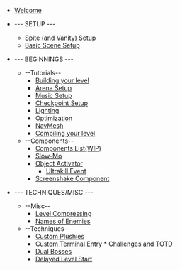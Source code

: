 * [Welcome](README)

* --- SETUP ---

	* [Spite (and Vanity) Setup](Setup/setup-editor)
	* [Basic Scene Setup](Setup/new-scene)

* --- BEGINNINGS ---
	*  --Tutorials--
		* [Building your level](Beginnings/Tutorials/probuilder-tut)
		* [Arena Setup](Beginnings/Tutorials/arena)
		* [Music Setup](Beginnings/Tutorials/music-manager)
		* [Checkpoint Setup](Beginnings/Tutorials/checkpoints)
		* [Lighting](Beginnings/Tutorials/light)
		* [Optimization](Beginnings/Tutorials/optimization)
		* [NavMesh](Beginnings/Tutorials/navmesh)
		* [Compiling your level](Beginnings/Tutorials/compiling)
	* --Components--
		* [Components List(WIP)](Beginnings/Components/Components_List)
		* [Slow-Mo](Beginnings/Components/slowmo)
		* [Object Activator](Beginnings/Components/object-activator)
			* [Ultrakill Event](Beginnings/Components/ULTRAKILL-Event)
		* [Screenshake Component](Beginnings/Components/screenshake)

* --- TECHNIQUES/MISC ---
 	* --Misc--
		* [Level Compressing](Tech_Misc/Misc/compress)
		* [Names of Enemies](Tech_Misc/Misc/names)
	* --Techniques--
		* [Custom Plushies](Tech_Misc/Techniques/plushy)
		* [Custom Terminal Entry](Tech_Misc/Techniques/Custom-Terminal-Entry)
                * [Challenges and TOTD](Tech_Misc/Techniques/1.6.0)
		* [Dual Bosses](Tech_Misc/Techniques/Symbiote)
		* [Delayed Level Start](Tech_Misc/Techniques/DLS)

